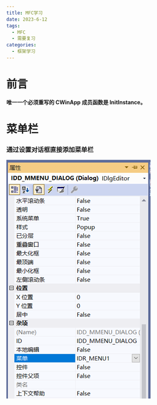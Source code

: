 ```yaml
---
title: MFC学习
date: 2023-6-12
tags:
  - MFC
  - 需要复习
categories:
  - 框架学习
---
```


# 前言



**唯一一个必须重写的 CWinApp 成员函数是 InitInstance。**



# 菜单栏

### 通过设置对话框直接添加菜单栏

![image-20230826213402649](../../img/MFCassets/image-20230826213402649.png)

